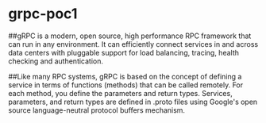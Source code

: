 # grpc-poc1


##gRPC is a modern, open source, high performance RPC framework that can run in any environment. It can efficiently connect services in and across data centers with pluggable support for load balancing, tracing, health checking and authentication.

##Like many RPC systems, gRPC is based on the concept of defining a service in terms of functions (methods) that can be called remotely. For each method, you define the parameters and return types. Services, parameters, and return types are defined in .proto files using Google's open source language-neutral protocol buffers mechanism.
